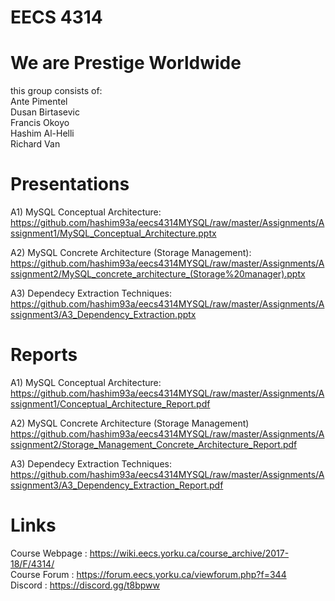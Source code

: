 # EECS 4314
# We are Prestige Worldwide
this group consists of:   
Ante Pimentel      
Dusan Birtasevic      
Francis Okoyo     
Hashim Al-Helli   
Richard Van

# Presentations
A1) MySQL Conceptual Architecture: https://github.com/hashim93a/eecs4314MYSQL/raw/master/Assignments/Assignment1/MySQL_Conceptual_Architecture.pptx

A2) MySQL Concrete Architecture (Storage Management): https://github.com/hashim93a/eecs4314MYSQL/raw/master/Assignments/Assignment2/MySQL_concrete_architecture_(Storage%20manager).pptx

A3) Dependecy Extraction Techniques:
https://github.com/hashim93a/eecs4314MYSQL/raw/master/Assignments/Assignment3/A3_Dependency_Extraction.pptx

# Reports
A1) MySQL Conceptual Architecture: https://github.com/hashim93a/eecs4314MYSQL/raw/master/Assignments/Assignment1/Conceptual_Architecture_Report.pdf

A2) MySQL Concrete Architecture (Storage Management)
https://github.com/hashim93a/eecs4314MYSQL/raw/master/Assignments/Assignment2/Storage_Management_Concrete_Architecture_Report.pdf

A3) Dependecy Extraction Techniques:
https://github.com/hashim93a/eecs4314MYSQL/raw/master/Assignments/Assignment3/A3_Dependency_Extraction_Report.pdf

# Links
Course Webpage : https://wiki.eecs.yorku.ca/course_archive/2017-18/F/4314/    
Course Forum : https://forum.eecs.yorku.ca/viewforum.php?f=344  
Discord : https://discord.gg/t8bpww

